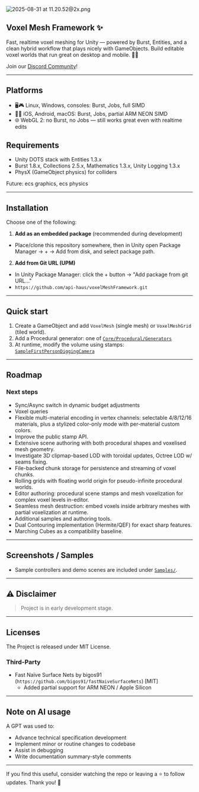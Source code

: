 ![2025-08-31 at 11.20.52@2x.png](.github/images/2025-08-31%20at%2011.20.52%402x.png)

## Voxel Mesh Framework ✨

Fast, realtime voxel meshing for Unity — powered by Burst, Entities, and a clean hybrid workflow that plays nicely with
GameObjects. Build editable voxel worlds that run great on desktop and mobile. 🚀🧊

Join our [Discord Community](https://discord.gg/htrA8H3n)!

---

## Platforms

- 🖥️🎮 Linux, Windows, consoles: Burst, Jobs, full SIMD
- 📱🍎 iOS, Android, macOS: Burst, Jobs, partial ARM NEON SIMD
- 🌐 WebGL 2: no Burst, no Jobs — still works great even with realtime edits

## Requirements

- Unity DOTS stack with Entities 1.3.x
- Burst 1.8.x, Collections 2.5.x, Mathematics 1.3.x, Unity Logging 1.3.x
- PhysX (GameObject physics) for colliders

Future: ecs graphics, ecs physics

---

## Installation

Choose one of the following:

1) **Add as an embedded package** (recommended during development)

- Place/clone this repository somewhere, then in Unity open Package Manager → + -> Add from disk, and select
	package path.

2) **Add from Git URL (UPM)**

- In Unity Package Manager: click the + button → "Add package from git URL..."
- `https://github.com/api-haus/voxelMeshFramework.git`

---

## Quick start

1. Create a GameObject and add `VoxelMesh` (single mesh) or `VoxelMeshGrid` (tiled world).
2. Add a Procedural generator: one of [`Core/Procedural/Generators`](Core/Procedural/Generators)
3. At runtime, modify the volume using
	 stamps: [`SampleFirstPersonDiggingCamera`](Samples/SampleControllers/SampleFirstPersonDiggingCamera.cs)

---

## Roadmap

### Next steps

- Sync/Async switch in dynamic budget adjustments
- Voxel queries
- Flexible multi-material encoding in vertex channels: selectable 4/8/12/16 materials, plus a stylized color-only mode
	with per-material custom colors.
- Improve the public stamp API.
- Extensive scene authoring with both procedural shapes and voxelised mesh geometry.
- Investigate 3D clipmap-based LOD with toroidal updates, Octree LOD w/ seams fixing.
- File-backed chunk storage for persistence and streaming of voxel chunks.
- Rolling grids with floating world origin for pseudo-infinite procedural worlds.
- Editor authoring: procedural scene stamps and mesh voxelization for complex voxel levels in-editor.
- Seamless mesh destruction: embed voxels inside arbitrary meshes with partial voxelization at runtime.
- Additional samples and authoring tools.
- Dual Contouring implementation (Hermite/QEF) for exact sharp features.
- Marching Cubes as a compatibility baseline.

---

## Screenshots / Samples

- Sample controllers and demo scenes are included under [`Samples/`](Samples/).

---

## ⚠️ Disclaimer

> Project is in early development stage.

---

## Licenses

The Project is released under MIT License.

### Third-Party

- Fast Naïve Surface Nets by bigos91 (`https://github.com/bigos91/fastNaiveSurfaceNets`) [MIT]
	- Added partial support for ARM NEON / Apple Silicon

---

## Note on AI usage

A GPT was used to:

- Advance technical specification development
- Implement minor or routine changes to codebase
- Assist in debugging
- Write documentation summary-style comments

---

If you find this useful, consider watching the repo or leaving a ⭐ to follow updates. Thank you! 🙏
